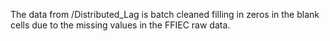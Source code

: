 The data from /Distributed_Lag is batch cleaned filling in zeros in the blank cells due to the missing values in the FFIEC raw data.
